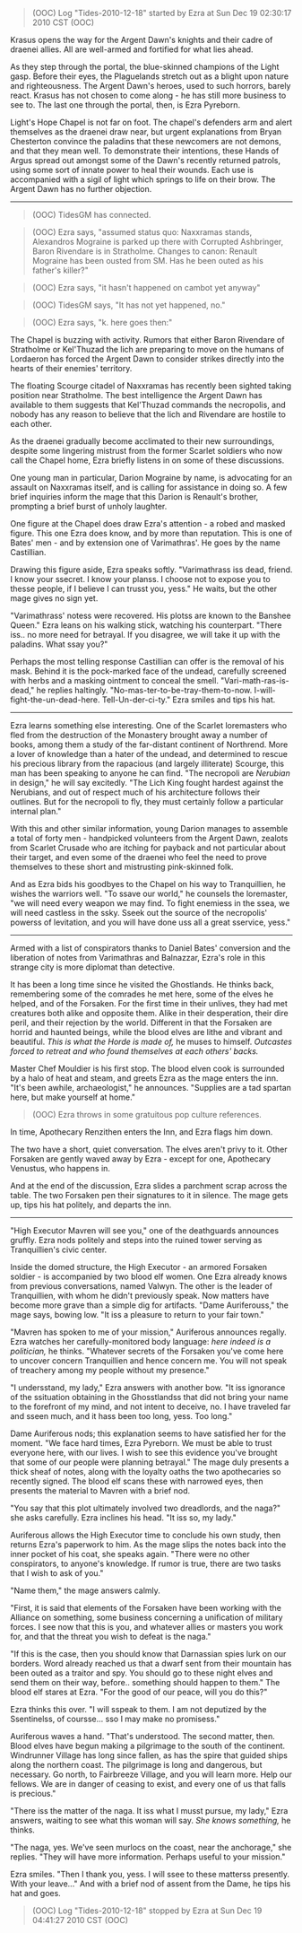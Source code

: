 > (OOC) Log "Tides-2010-12-18" started by Ezra at Sun Dec 19 02:30:17 2010 CST (OOC)

Krasus opens the way for the Argent Dawn's knights and their cadre of draenei allies. All are well-armed and fortified for what lies ahead.

As they step through the portal, the blue-skinned champions of the Light gasp. Before their eyes, the Plaguelands stretch out as a blight upon nature and righteousness. The Argent Dawn's heroes, used to such horrors, barely react. Krasus has not chosen to come along - he has still more business to see to. The last one through the portal, then, is Ezra Pyreborn.

Light's Hope Chapel is not far on foot. The chapel's defenders arm and alert themselves as the draenei draw near, but urgent explanations from Bryan Chesterton convince the paladins that these newcomers are not demons, and that they mean well. To demonstrate their intentions, these Hands of Argus spread out amongst some of the Dawn's recently returned patrols, using some sort of innate power to heal their wounds. Each use is accompanied with a sigil of light which springs to life on their brow. The Argent Dawn has no further objection.

---

> (OOC) TidesGM has connected.

> (OOC) Ezra says, "assumed status quo: Naxxramas stands, Alexandros Mograine is parked up there with Corrupted Ashbringer, Baron Rivendare is in Stratholme. Changes to canon: Renault Mograine has been ousted from SM. Has he been outed as his father's killer?"

> (OOC) Ezra says, "it hasn't happened on cambot yet anyway"

> (OOC) TidesGM says, "It has not yet happened, no."

> (OOC) Ezra says, "k. here goes then:"

The Chapel is buzzing with activity. Rumors that either Baron Rivendare of Stratholme or Kel'Thuzad the lich are preparing to move on the humans of Lordaeron has forced the Argent Dawn to consider strikes directly into the hearts of their enemies' territory.

The floating Scourge citadel of Naxxramas has recently been sighted taking position near Stratholme. The best intelligence the Argent Dawn has available to them suggests that Kel'Thuzad commands the necropolis, and nobody has any reason to believe that the lich and Rivendare are hostile to each other.

As the draenei gradually become acclimated to their new surroundings, despite some lingering mistrust from the former Scarlet soldiers who now call the Chapel home, Ezra briefly listens in on some of these discussions.

One young man in particular, Darion Mograine by name, is advocating for an assault on Naxxramas itself, and is calling for assistance in doing so. A few brief inquiries inform the mage that this Darion is Renault's brother, prompting a brief burst of unholy laughter.

One figure at the Chapel does draw Ezra's attention - a robed and masked figure. This one Ezra does know, and by more than reputation. This is one of Bates' men - and by extension one of Varimathras'. He goes by the name Castillian.

Drawing this figure aside, Ezra speaks softly. "Varimathrass iss dead, friend. I know your ssecret. I know your planss. I choose not to expose you to thesse people, if I believe I can trusst you, yess." He waits, but the other mage gives no sign yet.

"Varimathrass' notess were recovered. His plotss are known to the Banshee Queen." Ezra leans on his walking stick, watching his counterpart. "There iss.. no more need for betrayal. If you disagree, we will take it up with the paladins. What ssay you?"

Perhaps the most telling response Castillian can offer is the removal of his mask. Behind it is the pock-marked face of the undead, carefully screened with herbs and a masking ointment to conceal the smell. "Vari-math-ras-is-dead," he replies haltingly. "No-mas-ter-to-be-tray-them-to-now. I-will-fight-the-un-dead-here. Tell-Un-der-ci-ty." Ezra smiles and tips his hat.

---

Ezra learns something else interesting. One of the Scarlet loremasters who fled from the destruction of the Monastery brought away a number of books, among them a study of the far-distant continent of Northrend. More a lover of knowledge than a hater of the undead, and determined to rescue his precious library from the rapacious (and largely illiterate) Scourge, this man has been speaking to anyone he can find. "The necropoli are _Nerubian_ in design," he will say excitedly. "The Lich King fought hardest against the Nerubians, and out of respect much of his architecture follows their outlines. But for the necropoli to fly, they must certainly follow a particular internal plan."

With this and other similar information, young Darion manages to assemble a total of forty men - handpicked volunteers from the Argent Dawn, zealots from Scarlet Crusade who are itching for payback and not particular about their target, and even some of the draenei who feel the need to prove themselves to these short and mistrusting pink-skinned folk.

And as Ezra bids his goodbyes to the Chapel on his way to Tranquillien, he wishes the warriors well. "To ssave our world," he counsels the loremaster, "we will need every weapon we may find. To fight enemiess in the ssea, we will need castless in the ssky. Sseek out the source of the necropolis' powerss of levitation, and you will have done uss all a great sservice, yess."

---

Armed with a list of conspirators thanks to Daniel Bates' conversion and the liberation of notes from Varimathras and Balnazzar, Ezra's role in this strange city is more diplomat than detective.

It has been a long time since he visited the Ghostlands. He thinks back, remembering some of the comrades he met here, some of the elves he helped, and of the Forsaken. For the first time in their unlives, they had met creatures both alike and opposite them. Alike in their desperation, their dire peril, and their rejection by the world. Different in that the Forsaken are horrid and haunted beings, while the blood elves are lithe and vibrant and beautiful. _This is what the Horde is made of,_ he muses to himself. _Outcastes forced to retreat and who found themselves at each others' backs._

Master Chef Mouldier is his first stop. The blood elven cook is surrounded by a halo of heat and steam, and greets Ezra as the mage enters the inn. "It's been awhile, archaeologist," he announces. "Supplies are a tad spartan here, but make yourself at home."

> (OOC) Ezra throws in some gratuitous pop culture references.

In time, Apothecary Renzithen enters the Inn, and Ezra flags him down.

The two have a short, quiet conversation. The elves aren't privy to it. Other Forsaken are gently waved away by Ezra - except for one, Apothecary Venustus, who happens in.

And at the end of the discussion, Ezra slides a parchment scrap across the table. The two Forsaken pen their signatures to it in silence. The mage gets up, tips his hat politely, and departs the inn.

---

"High Executor Mavren will see you," one of the deathguards announces gruffly. Ezra nods politely and steps into the ruined tower serving as Tranquillien's civic center.

Inside the domed structure, the High Executor - an armored Forsaken soldier - is accompanied by two blood elf women. One Ezra already knows from previous conversations, named Valwyn. The other is the leader of Tranquillien, with whom he didn't previously speak. Now matters have become more grave than a simple dig for artifacts. "Dame Auriferouss," the mage says, bowing low. "It iss a pleasure to return to your fair town."

"Mavren has spoken to me of your mission," Auriferous announces regally. Ezra watches her carefully-monitored body language: _here indeed is a politician,_ he thinks. "Whatever secrets of the Forsaken you've come here to uncover concern Tranquillien and hence concern me. You will not speak of treachery among my people without my presence."

"I undersstand, my lady," Ezra answers with another bow. "It iss ignorance of the ssituation obtaining in the Ghosstlandss that did not bring your name to the forefront of my mind, and not intent to deceive, no. I have traveled far and sseen much, and it hass been too long, yess. Too long."

Dame Auriferous nods; this explanation seems to have satisfied her for the moment. "We face hard times, Ezra Pyreborn. We must be able to trust everyone here, with our lives. I wish to see this evidence you've brought that some of our people were planning betrayal." The mage duly presents a thick sheaf of notes, along with the loyalty oaths the two apothecaries so recently signed. The blood elf scans these with narrowed eyes, then presents the material to Mavren with a brief nod.

"You say that this plot ultimately involved two dreadlords, and the naga?" she asks carefully. Ezra inclines his head. "It iss so, my lady."

Auriferous allows the High Executor time to conclude his own study, then returns Ezra's paperwork to him. As the mage slips the notes back into the inner pocket of his coat, she speaks again. "There were no other conspirators, to anyone's knowledge. If rumor is true, there are two tasks that I wish to ask of you."

"Name them," the mage answers calmly.

"First, it is said that elements of the Forsaken have been working with the Alliance on something, some business concerning a unification of military forces. I see now that this is you, and whatever allies or masters you work for, and that the threat you wish to defeat is the naga."

"If this is the case, then you should know that Darnassian spies lurk on our borders. Word already reached us that a dwarf sent from their mountain has been outed as a traitor and spy. You should go to these night elves and send them on their way, before.. something should happen to them." The blood elf stares at Ezra. "For the good of our peace, will you do this?"

Ezra thinks this over. "I will sspeak to them. I am not deputized by the Ssentinelss, of coursse... sso I may make no promisess."

Auriferous waves a hand. "That's understood. The second matter, then. Blood elves have begun making a pilgrimage to the south of the continent. Windrunner Village has long since fallen, as has the spire that guided ships along the northern coast. The pilgrimage is long and dangerous, but necessary. Go north, to Fairbreeze Village, and you will learn more. Help our fellows. We are in danger of ceasing to exist, and every one of us that falls is precious."

"There iss the matter of the naga. It iss what I musst pursue, my lady," Ezra answers, waiting to see what this woman will say. _She knows something,_ he thinks.

"The naga, yes. We've seen murlocs on the coast, near the anchorage," she replies. "They will have more information. Perhaps useful to your mission."

Ezra smiles. "Then I thank you, yess. I will ssee to these matterss presently. With your leave..." And with a brief nod of assent from the Dame, he tips his hat and goes.

> (OOC) Log "Tides-2010-12-18" stopped by Ezra at Sun Dec 19 04:41:27 2010 CST (OOC)